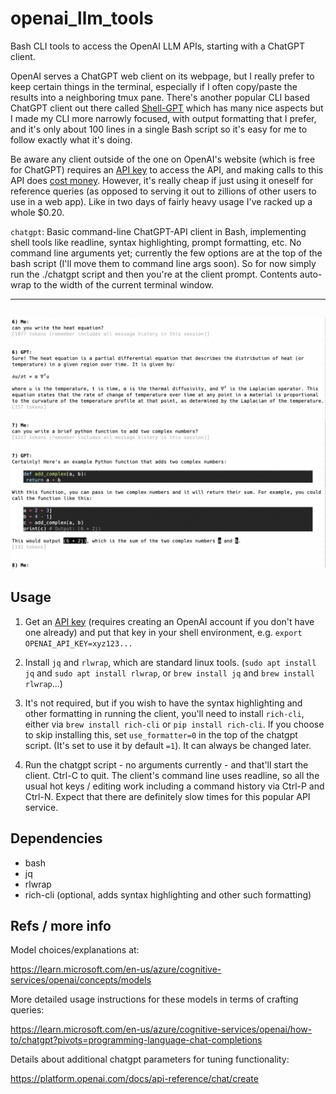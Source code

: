 # openai_llm_tools
Bash CLI tools to access the OpenAI LLM APIs, starting with a ChatGPT client.

OpenAI serves a ChatGPT web client on its webpage, but I really prefer to keep
certain things in the terminal, especially if I often copy/paste the results
into a neighboring tmux pane.  There's another popular CLI based ChatGPT client
out there called [Shell-GPT](https://pypi.org/project/shell-gpt) which has many
nice aspects but I made my CLI more narrowly focused, with output formatting
that I prefer, and it's only about 100 lines in a single Bash script so it's
easy for me to follow exactly what it's doing.

Be aware any client outside of the one on OpenAI's website (which is free for
ChatGPT) requires an [API key](https://platform.openai.com/account/api-keys) to
access the API, and making calls to this API does 
[cost money](https://openai.com/pricing#language-models).
However, it's really cheap if just using it oneself for reference queries (as
opposed to serving it out to zillions of other users to use in a web app).
Like in two days of fairly heavy usage I've racked up a whole $0.20.


`chatgpt`: Basic command-line ChatGPT-API client in Bash, implementing shell
tools like readline, syntax highlighting, prompt formatting, etc.  No command
line arguments yet; currently the few options are at the top of the bash script
(I'll move them to command line args soon).  So for now simply run the
./chatgpt script and then you're at the client prompt.  Contents auto-wrap to
the width of the current terminal window.


------
![screenshot](screenshot.png "Screenshot")
------


## Usage

1. Get an [API key](https://platform.openai.com/account/api-keys) (requires
creating an OpenAI account if you don't have one already) and put that key in
your shell environment, e.g. `export OPENAI_API_KEY=xyz123...`

2. Install `jq` and `rlwrap`, which are standard linux tools.
(`sudo apt install jq` and `sudo apt install rlwrap`, or `brew install jq` and
`brew install rlwrap`...)

3. It's not required, but if you wish to have the syntax highlighting and other
formatting in running the client, you'll need to install `rich-cli`, either 
via `brew install rich-cli` or `pip install rich-cli`.
If you choose to skip installing this, set `use_formatter=0` in
the top of the chatgpt script.  (It's set to use it by default `=1`).  It can
always be changed later.

4. Run the chatgpt script - no arguments currently - and that'll start the
client.  Ctrl-C to quit.  The client's command line uses readline, so all the
usual hot keys / editing work including a command history via Ctrl-P and Ctrl-N.
Expect that there are definitely slow times for this popular API service.


## Dependencies
* bash
* jq
* rlwrap
* rich-cli (optional, adds syntax highlighting and other such formatting)


## Refs / more info

Model choices/explanations at:

  https://learn.microsoft.com/en-us/azure/cognitive-services/openai/concepts/models

More detailed usage instructions for these models in terms of crafting queries:

  https://learn.microsoft.com/en-us/azure/cognitive-services/openai/how-to/chatgpt?pivots=programming-language-chat-completions

Details about additional chatgpt parameters for tuning functionality:

  https://platform.openai.com/docs/api-reference/chat/create

